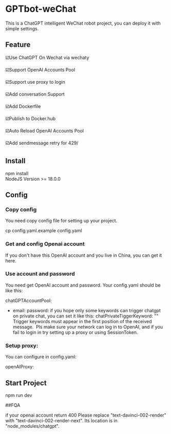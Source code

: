 # GPTbot-weChat
This is a ChatGPT intelligent WeChat robot project, you can deploy it with simple settings.

## Feature
 ☑️Use ChatGPT On Wechat via wechaty  

 ☑️Support OpenAI Accounts Pool  

 ☑️Support use proxy to login 

 ☑️Add conversation Support  

 ☑️Add Dockerfile  

 ☑️Publish to Docker.hub  

 ☑️Auto Reload OpenAI Accounts Pool  

 ☑️Add sendmessage retry for 429/  

## Install
npm install  
NodeJS Version >= 18.0.0
## Config
### Copy config
You need copy config file for setting up your project.

cp config.yaml.example config.yaml
### Get and config Openai account
If you don't have this OpenAI account and you live in China, you can get it here.

### Use account and password
You need get OpenAI account and password. Your config.yaml should be like this:

chatGPTAccountPool:
  - email: <your email>
    password: <your password>
if you hope only some keywords can trigger chatgpt on private chat, you can set it like this:
chatPrivateTiggerKeyword: ""
️ Trigger keywords must appear in the first position of the received message. ️ Pls make sure your network can log in to OpenAI, and if you fail to login in try setting up a proxy or using SessionToken.

### Setup proxy:

You can configure in config.yaml:

openAIProxy: <Your Proxy>

## Start Project
npm run dev

##FQA  

if your openai account return 400 Please replace "text-davinci-002-render" with "text-davinci-002-render-next". Its location is in "node_modules/chatgpt".
